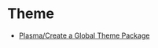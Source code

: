 # Theme

- [Plasma/Create a Global Theme Package](https://userbase.kde.org/Plasma/Create_a_Global_Theme_Package)
